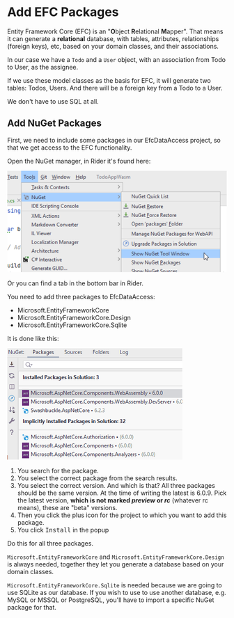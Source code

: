 # Add EFC Packages

Entity Framework Core (EFC) is an "**O**bject **R**elational **M**apper". 
That means it can generate a **relational** database, with tables, attributes, relationships (foreign keys), etc, based on your domain classes, and their associations.

In our case we have a `Todo` and a `User` object, with an association from Todo to User, as the assignee.

If we use these model classes as the basis for EFC, it will generate two tables: Todos, Users. And there will be a foreign key from a Todo to a User.

We don't have to use SQL at all.

## Add NuGet Packages
First, we need to include some packages in our EfcDataAccess project, so that we get access to the EFC functionality.

Open the NuGet manager, in Rider it's found here:

![img.png](Resources/NuGetManagerWindow.png)

Or you can find a tab in the bottom bar in Rider.

You need to add three packages to EfcDataAccess:

* Microsoft.EntityFrameworkCore
* Microsoft.EntityFrameworkCore.Design
* Microsoft.EntityFrameworkCore.Sqlite

It is done like this:

![](Resources/AddNuGetPackage.gif)

1) You search for the package. 
2) You select the correct package from the search results. 
3) You select the correct version. And which is that? All three packages should be the same version. At the time of writing the latest is 6.0.9. Pick the latest version, **which is not marked _preview_ or _rc_** (whatever rc means), these are "beta" versions.
4) Then you click the plus icon for the project to which you want to add this package.
5) You click <kbd>Install</kbd> in the popup

Do this for all three packages. 

`Microsoft.EntityFrameworkCore` and `Microsoft.EntityFrameworkCore.Design` is always needed, together they let you generate a database based on your domain classes.

`Microsoft.EntityFrameworkCore.Sqlite` is needed because we are going to use SQLite as our database. If you wish to use to use another database, e.g. MySQL or MSSQL or PostgreSQL, you'll have to import a specific NuGet package for that.
